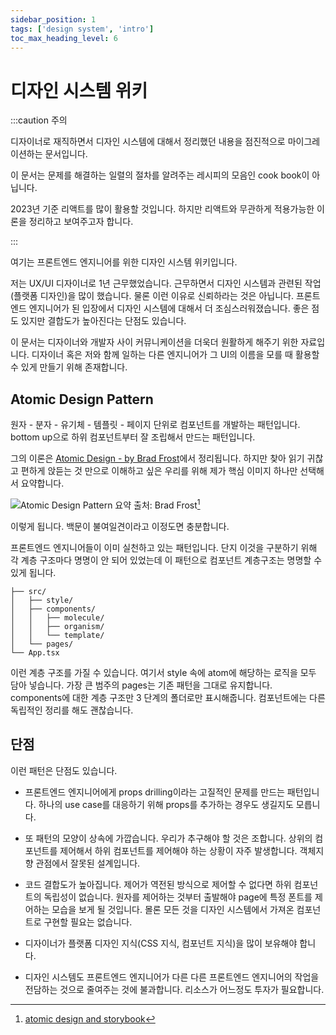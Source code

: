 ```yaml
---
sidebar_position: 1
tags: ['design system', 'intro']
toc_max_heading_level: 6
---
```


# 디자인 시스템 위키

:::caution 주의

디자이너로 재직하면서 디자인 시스템에 대해서 정리했던 내용을 점진적으로 마이그레이션하는 문서입니다.

<!-- 참고로 storybook.js, bit.js는 안 다룹니다. -->

이 문서는 문제를 해결하는 일렬의 절차를 알려주는 레시피의 모음인 cook book이 아닙니다.

2023년 기준 리액트를 많이 활용할 것입니다. 하지만 리액트와 무관하게 적용가능한 이론을 정리하고 보여주고자 합니다.

<!-- 디자인 시스템은 1.0 버전 이하에 최초 도입은 반대하도록 합니다. 반대로 이미 여러번 구축한 제품들이 있는데 신사업 확장으로 만드는 관점이면 효율적일 수 있습니다. -->

:::

여기는 프론트엔드 엔지니어를 위한 디자인 시스템 위키입니다.

저는 UX/UI 디자이너로 1년 근무했었습니다. 근무하면서 디자인 시스템과 관련된 작업(플랫폼 디자인)을 많이 했습니다. 물론 이런 이유로 신뢰하라는 것은 아닙니다. 프론트엔드 엔지니어가 된 입장에서 디자인 시스템에 대해서 더 조심스러워졌습니다. 좋은 점도 있지만 결합도가 높아진다는 단점도 있습니다.

이 문서는 디자이너와 개발자 사이 커뮤니케이션을 더욱더 원활하게 해주기 위한 자료입니다. 디자이너 혹은 저와 함께 일하는 다른 엔지니어가 그 UI의 이름을 모를 때 활용할 수 있게 만들기 위해 존재합니다.

<!-- https://www.notion.so/5d8eafb6fde4446c8b94dad80c1ea865 -->

## Atomic Design Pattern

원자 - 분자 - 유기체 - 템플릿 - 페이지 단위로 컴포넌트를 개발하는 패턴입니다. bottom up으로 하위 컴포넌트부터 잘 조립해서 만드는 패턴입니다.

그의 이론은 [Atomic Design - by Brad Frost](https://atomicdesign.bradfrost.com/)에서 정리됩니다. 하지만 찾아 읽기 귀찮고 편하게 앉듣는 것 만으로 이해하고 싶은 우리를 위해 제가 핵심 이미지 하나만 선택해서 요약합니다.

![Atomic Design Pattern 요약](https://user-images.githubusercontent.com/84452145/258878023-c46fed80-006e-437f-b2a6-8840f76b1e44.png) 출처: Brad Frost[^1]

이렇게 됩니다. 백문이 불여일견이라고 이정도면 충분합니다.

<!--

<iframe class="codepen" src="https://www.youtube.com/embed/W-h1FtNYim4" title="Atomic Design by Brad Frost—An Event Apart Austin 2015" frameborder="0" allow="accelerometer; autoplay; clipboard-write; encrypted-media; gyroscope; picture-in-picture; web-share" allowfullscreen></iframe>

-->

프론트엔드 엔지니어들이 이미 실천하고 있는 패턴입니다. 단지 이것을 구분하기 위해 각 계층 구조마다 명명이 안 되어 있었는데 이 패턴으로 컴포넌트 계층구조는 명명할 수 있게 됩니다.

```
├── src/
│   ├── style/
│   ├── components/
│   │   ├── molecule/
│   │   ├── organism/
│   │   └── template/
│   └── pages/
└── App.tsx
```

이런 계층 구조를 가질 수 있습니다. 여기서 style 속에 atom에 해당하는 로직을 모두 담아 넣습니다. 가장 큰 범주의 pages는 기존 패턴을 그대로 유지합니다. components에 대한 계층 구조만 3 단계의 폴더로만 표시해줍니다. 컴포넌트에는 다른 독립적인 정리를 해도 괜찮습니다.

## 단점

이런 패턴은 단점도 있습니다.

- 프론트엔드 엔지니어에게 props drilling이라는 고질적인 문제를 만드는 패턴입니다. 하나의 use case를 대응하기 위해 props를 추가하는 경우도 생길지도 모릅니다.

- 또 패턴의 모양이 상속에 가깝습니다. 우리가 추구해야 할 것은 조합니다. 상위의 컴포넌트를 제어해서 하위 컴포넌트를 제어해야 하는 상황이 자주 발생합니다. 객체지향 관점에서 잘못된 설계입니다.

- 코드 결합도가 높아집니다. 제어가 역전된 방식으로 제어할 수 없다면 하위 컴포넌트의 독립성이 없습니다. 원자를 제어하는 것부터 출발해야 page에 특정 폰트를 제어하는 모습을 보게 될 것입니다. 몰론 모든 것을 디자인 시스템에서 가져온 컴포넌트로 구현할 필요는 없습니다.

- 디자이너가 플랫폼 디자인 지식(CSS 지식, 컴포넌트 지식)을 많이 보유해야 합니다.

- 디자인 시스템도 프론트엔드 엔지니어가 다른 다른 프론트엔드 엔지니어의 작업을 전담하는 것으로 줄여주는 것에 불과합니다. 리소스가 어느정도 투자가 필요합니다.

<!-- 하지만 이 디자인 이론은 프론트엔드 엔지니어가 컴포넌트의 관심사를 분리하고 다시 로직을 기준으로 조립한다는 부분에서 지대한 영향을 줬다고 저혼자 주관적으로 생각합니다. -->

[^1]: [atomic design and storybook](https://bradfrost.com/blog/post/atomic-design-and-storybook/)
